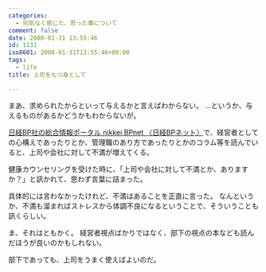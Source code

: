 ```yaml
---
categories:
  - 何気なく感じた、思った事について
comment: false
date: 2008-01-31 13:55:46
id: 1131
iso8601: 2008-01-31T13:55:46+09:00
tags:
  - life
title: 上司をもつ身として

---
```


まあ、求められたからといって与えるかと言えばわからない。
…というか、与えるものがあるかどうかもわからないが。

<a href="http://www.nikkeibp.co.jp/">日経BP社の総合情報ポータル nikkei BPnet 〈日経BPネット〉</a>で、経営者としての心構えであったりとか、管理職のあり方であったりとかのコラム等を読んでいると、上司や会社に対して不満が増えてくる。

健康カウンセリングを受けた時に、「上司や会社に対して不満とか、ありますか？」と訊かれて、思わず言葉に詰まった。

具体的には言わなかったけれど、不満はあることを正直に言った。
なんというか、不満も溜まればストレスから体調不良になるということで、そういうことも訊くらしい。

ま、それはともかく。
経営者視点ばかりではなく、部下の視点の本なども読んだほうが良いのかもしれない。

部下であっても、上司をうまく使えばよいのだ。

